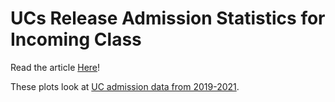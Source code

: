 # UCs Release Admission Statistics for Incoming Class

Read the article [Here](https://dailynexus.com/2021-07-20/ucs-release-admission-statistics-for-incoming-class/)!

These plots look at [UC admission data from 2019-2021](
https://www.ucop.edu/institutional-research-academic-planning/content-analysis/ug-admissions/ug-pages/admissions.html).
